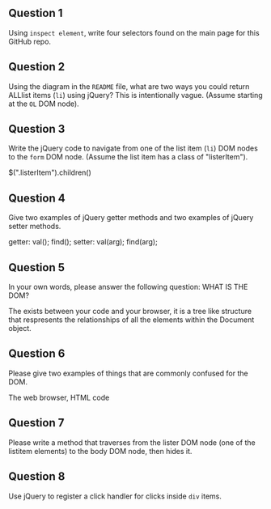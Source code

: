 ## Question 1

Using `inspect element`, write four selectors found on the main page for this GitHub repo.

<!-- your answer starts here -->

<!-- your answer ends here -->

## Question 2

Using the diagram in the `README` file, what are two ways you could return ALLlist items (`li`) using jQuery? This is intentionally vague. (Assume starting at the `OL` DOM node).

<!-- your answer starts here -->

<!-- your answer ends here -->

## Question 3

Write the jQuery code to navigate from one of the list item (`li`) DOM nodes to
the `form` DOM node. (Assume the list item has a class of "listerItem").

<!-- your answer starts here -->
$(".listerItem").children()
<!-- your answer ends here -->

## Question 4

Give two examples of jQuery getter methods and two examples of jQuery setter
methods.

<!-- your answer starts here -->
getter:  val(); find();
setter: val(arg); find(arg);
<!-- your answer ends here -->

## Question 5

In your own words, please answer the following question: WHAT IS THE DOM?

<!-- your answer starts here -->
The exists between your code and your browser, it is a tree like structure that respresents the relationships of all the elements within the Document object.
<!-- your answer ends here -->

## Question 6

Please give two examples of things that are commonly confused for the DOM.

<!-- your answer starts here -->
The web browser, HTML code
<!-- your answer ends here -->

## Question 7

Please write a method that traverses from the lister DOM node (one of the listitem elements) to the body DOM node, then hides it.

<!-- your answer starts here -->

<!-- your answer ends here -->

## Question 8

Use jQuery to register a click handler for clicks inside `div` items.

<!-- your answer starts here -->

<!-- your answer ends here -->
